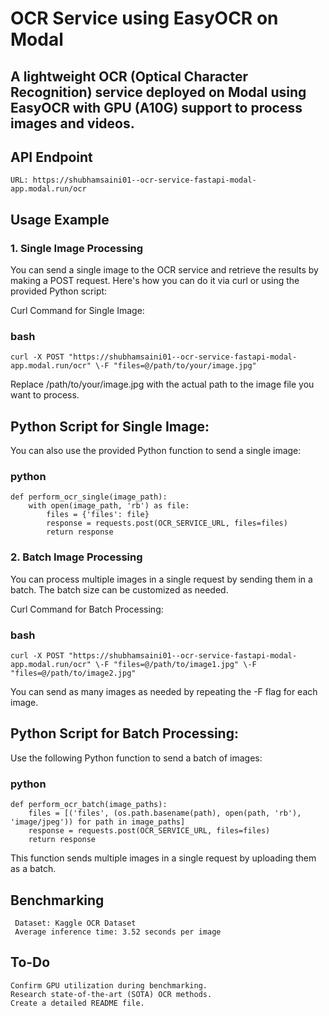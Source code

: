 # OCR Service using EasyOCR on Modal
## A lightweight OCR (Optical Character Recognition) service deployed on Modal using EasyOCR with GPU (A10G) support to process images and videos.

## API Endpoint
    URL: https://shubhamsaini01--ocr-service-fastapi-modal-app.modal.run/ocr
## Usage Example
### 1. Single Image Processing
You can send a single image to the OCR service and retrieve the results by making a POST request. Here's how you can do it via curl or using the provided Python script:

Curl Command for Single Image:
### bash
    curl -X POST "https://shubhamsaini01--ocr-service-fastapi-modal-app.modal.run/ocr" \-F "files=@/path/to/your/image.jpg"
Replace /path/to/your/image.jpg with the actual path to the image file you want to process.
## Python Script for Single Image:
You can also use the provided Python function to send a single image:

### python
    def perform_ocr_single(image_path):
        with open(image_path, 'rb') as file:
            files = {'files': file}
            response = requests.post(OCR_SERVICE_URL, files=files)
            return response
### 2. Batch Image Processing 
You can process multiple images in a single request by sending them in a batch. The batch size can be customized as needed.

Curl Command for Batch Processing:
### bash
    curl -X POST "https://shubhamsaini01--ocr-service-fastapi-modal-app.modal.run/ocr" \-F "files=@/path/to/image1.jpg" \-F "files=@/path/to/image2.jpg"
You can send as many images as needed by repeating the -F flag for each image.

## Python Script for Batch Processing:
Use the following Python function to send a batch of images:

### python
    def perform_ocr_batch(image_paths):
        files = [('files', (os.path.basename(path), open(path, 'rb'), 'image/jpeg')) for path in image_paths]
        response = requests.post(OCR_SERVICE_URL, files=files)
        return response
This function sends multiple images in a single request by uploading them as a batch.
    
## Benchmarking
     Dataset: Kaggle OCR Dataset
     Average inference time: 3.52 seconds per image
    
## To-Do
    Confirm GPU utilization during benchmarking.
    Research state-of-the-art (SOTA) OCR methods.
    Create a detailed README file.
